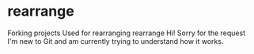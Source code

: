 # rearrange
Forking projects
Used for rearranging rearrange 
Hi! Sorry for the request I'm new to Git and am currently trying to understand how it works.